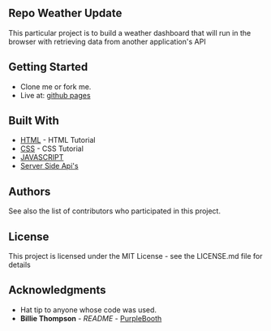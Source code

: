 ## Repo Weather Update

This particular project is to build a weather dashboard that will run in the browser with retrieving data from another application's API


## Getting Started
* Clone me or fork me.
* Live at: [github pages](https://rafi2011.github.io/Repo_Weather_Update/)


## Built With
* [HTML](https://www.w3schools.com/html/default.asp) - HTML Tutorial
* [CSS](https://www.w3schools.com/css/default.asp) - CSS Tutorial
* [JAVASCRIPT](https://www.w3schools.com/js/)
* [Server Side Api's](https://developer.mozilla.org/en-US/docs/Learn/Server-side/First_steps/Introduction)

## Authors

See also the list of contributors who participated in this project.

## License
This project is licensed under the MIT License - see the LICENSE.md file for details

## Acknowledgments
* Hat tip to anyone whose code was used. 
* **Billie Thompson** - *README* - [PurpleBooth](https://github.com/PurpleBooth)
